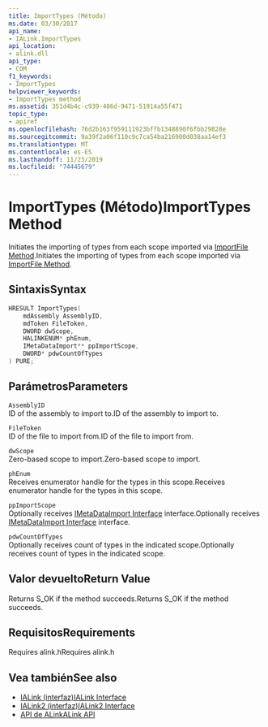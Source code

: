 ```yaml
---
title: ImportTypes (Método)
ms.date: 03/30/2017
api_name:
- IALink.ImportTypes
api_location:
- alink.dll
api_type:
- COM
f1_keywords:
- ImportTypes
helpviewer_keywords:
- ImportTypes method
ms.assetid: 351d4b4c-c939-486d-9471-51914a55f471
topic_type:
- apiref
ms.openlocfilehash: 76d2b163f959111923bffb1348890f6fbb29828e
ms.sourcegitcommit: 9a39f2a06f110c9c7ca54ba216900d038aa14ef3
ms.translationtype: MT
ms.contentlocale: es-ES
ms.lasthandoff: 11/23/2019
ms.locfileid: "74445679"
---
```

# <a name="importtypes-method"></a><span data-ttu-id="1113a-102">ImportTypes (Método)</span><span class="sxs-lookup"><span data-stu-id="1113a-102">ImportTypes Method</span></span>
<span data-ttu-id="1113a-103">Initiates the importing of types from each scope imported via [ImportFile Method](importfile-method.md).</span><span class="sxs-lookup"><span data-stu-id="1113a-103">Initiates the importing of types from each scope imported via [ImportFile Method](importfile-method.md).</span></span>  
  
## <a name="syntax"></a><span data-ttu-id="1113a-104">Sintaxis</span><span class="sxs-lookup"><span data-stu-id="1113a-104">Syntax</span></span>  
  
```cpp  
HRESULT ImportTypes(  
    mdAssembly AssemblyID,  
    mdToken FileToken,  
    DWORD dwScope,  
    HALINKENUM* phEnum,  
    IMetaDataImport** ppImportScope,  
    DWORD* pdwCountOfTypes  
) PURE;  
```  
  
## <a name="parameters"></a><span data-ttu-id="1113a-105">Parámetros</span><span class="sxs-lookup"><span data-stu-id="1113a-105">Parameters</span></span>  
 `AssemblyID`  
 <span data-ttu-id="1113a-106">ID of the assembly to import to.</span><span class="sxs-lookup"><span data-stu-id="1113a-106">ID of the assembly to import to.</span></span>  
  
 `FileToken`  
 <span data-ttu-id="1113a-107">ID of the file to import from.</span><span class="sxs-lookup"><span data-stu-id="1113a-107">ID of the file to import from.</span></span>  
  
 `dwScope`  
 <span data-ttu-id="1113a-108">Zero-based scope to import.</span><span class="sxs-lookup"><span data-stu-id="1113a-108">Zero-based scope to import.</span></span>  
  
 `phEnum`  
 <span data-ttu-id="1113a-109">Receives enumerator handle for the types in this scope.</span><span class="sxs-lookup"><span data-stu-id="1113a-109">Receives enumerator handle for the types in this scope.</span></span>  
  
 `ppImportScope`  
 <span data-ttu-id="1113a-110">Optionally receives [IMetaDataImport Interface](../metadata/imetadataimport-interface.md) interface.</span><span class="sxs-lookup"><span data-stu-id="1113a-110">Optionally receives [IMetaDataImport Interface](../metadata/imetadataimport-interface.md) interface.</span></span>  
  
 `pdwCountOfTypes`  
 <span data-ttu-id="1113a-111">Optionally receives count of types in the indicated scope.</span><span class="sxs-lookup"><span data-stu-id="1113a-111">Optionally receives count of types in the indicated scope.</span></span>  
  
## <a name="return-value"></a><span data-ttu-id="1113a-112">Valor devuelto</span><span class="sxs-lookup"><span data-stu-id="1113a-112">Return Value</span></span>  
 <span data-ttu-id="1113a-113">Returns S_OK if the method succeeds.</span><span class="sxs-lookup"><span data-stu-id="1113a-113">Returns S_OK if the method succeeds.</span></span>  
  
## <a name="requirements"></a><span data-ttu-id="1113a-114">Requisitos</span><span class="sxs-lookup"><span data-stu-id="1113a-114">Requirements</span></span>  
 <span data-ttu-id="1113a-115">Requires alink.h</span><span class="sxs-lookup"><span data-stu-id="1113a-115">Requires alink.h</span></span>  
  
## <a name="see-also"></a><span data-ttu-id="1113a-116">Vea también</span><span class="sxs-lookup"><span data-stu-id="1113a-116">See also</span></span>

- [<span data-ttu-id="1113a-117">IALink (interfaz)</span><span class="sxs-lookup"><span data-stu-id="1113a-117">IALink Interface</span></span>](ialink-interface.md)
- [<span data-ttu-id="1113a-118">IALink2 (interfaz)</span><span class="sxs-lookup"><span data-stu-id="1113a-118">IALink2 Interface</span></span>](ialink2-interface.md)
- [<span data-ttu-id="1113a-119">API de ALink</span><span class="sxs-lookup"><span data-stu-id="1113a-119">ALink API</span></span>](index.md)
